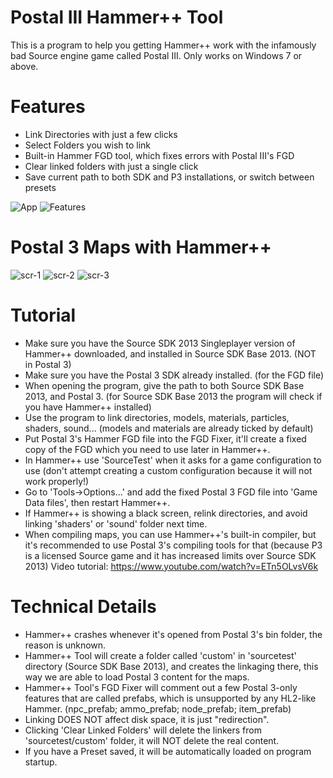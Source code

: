 # Postal III Hammer++ Tool
This is a program to help you getting Hammer++ work with the infamously bad Source engine game called Postal III. Only works on Windows 7 or above.

# Features
- Link Directories with just a few clicks
- Select Folders you wish to link
- Built-in Hammer FGD tool, which fixes errors with Postal III's FGD
- Clear linked folders with just a single click
- Save current path to both SDK and P3 installations, or switch between presets

![App](https://i.imgur.com/e63Xsia.png)
![Features](https://i.imgur.com/8ujpwC9.png)

# Postal 3 Maps with Hammer++
![scr-1](https://imgur.com/i3TwxXu.png)
![scr-2](https://imgur.com/E2ZGByn.png)
![scr-3](https://imgur.com/gm3k6ye.png)

# Tutorial
- Make sure you have the Source SDK 2013 Singleplayer version of Hammer++ downloaded, and installed in Source SDK Base 2013. (NOT in Postal 3)
- Make sure you have the Postal 3 SDK already installed. (for the FGD file)
- When opening the program, give the path to both Source SDK Base 2013, and Postal 3. (for Source SDK Base 2013 the program will check if you have Hammer++ installed)
- Use the program to link directories, models, materials, particles, shaders, sound... (models and materials are already ticked by default)
- Put Postal 3's Hammer FGD file into the FGD Fixer, it'll create a fixed copy of the FGD which you need to use later in Hammer++.
- In Hammer++ use 'SourceTest' when it asks for a game configuration to use (don't attempt creating a custom configuration because it will not work properly!)
- Go to 'Tools->Options...' and add the fixed Postal 3 FGD file into 'Game Data files', then restart Hammer++.
- If Hammer++ is showing a black screen, relink directories, and avoid linking 'shaders' or 'sound' folder next time.
- When compiling maps, you can use Hammer++'s built-in compiler, but it's recommended to use Postal 3's compiling tools for that (because P3 is a licensed Source game and it has increased limits over Source SDK 2013)
Video tutorial: https://www.youtube.com/watch?v=ETn5OLvsV6k

# Technical Details
- Hammer++ crashes whenever it's opened from Postal 3's bin folder, the reason is unknown.
- Hammer++ Tool will create a folder called 'custom' in 'sourcetest' directory (Source SDK Base 2013), and creates the linkaging there, this way we are able to load Postal 3 content for the maps.
- Hammer++ Tool's FGD Fixer will comment out a few Postal 3-only features that are called prefabs, which is unsupported by any HL2-like Hammer. (npc_prefab; ammo_prefab; node_prefab; item_prefab)
- Linking DOES NOT affect disk space, it is just "redirection".
- Clicking 'Clear Linked Folders' will delete the linkers from 'sourcetest/custom' folder, it will NOT delete the real content.
- If you have a Preset saved, it will be automatically loaded on program startup.
